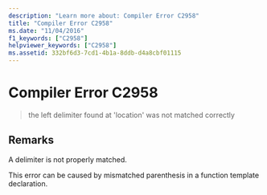 ```yaml
---
description: "Learn more about: Compiler Error C2958"
title: "Compiler Error C2958"
ms.date: "11/04/2016"
f1_keywords: ["C2958"]
helpviewer_keywords: ["C2958"]
ms.assetid: 332bf6d3-7cd1-4b1a-8ddb-d4a8cbf01115
---
```

# Compiler Error C2958

> the left delimiter found at 'location' was not matched correctly

## Remarks

A delimiter is not properly matched.

This error can be caused by mismatched parenthesis in a function template declaration.
